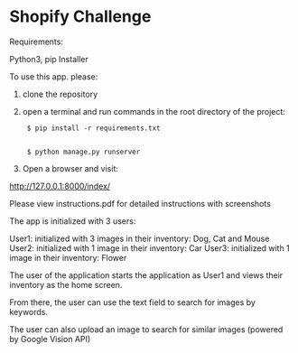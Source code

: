 # Shopify Challenge

Requirements:

Python3, pip Installer

To use this app. please:

1. clone the repository
2. open a terminal and run commands in the root directory of the project:


        $ pip install -r requirements.txt
  
  
        $ python manage.py runserver
  
3. Open a browser and visit: 

http://127.0.0.1:8000/index/
 
Please view instructions.pdf for detailed instructions with screenshots


The app is initialized with 3 users:

User1: initialized with 3 images in their inventory: Dog, Cat and Mouse
User2: initialized with 1 image in their inventory: Car
User3: initialized with 1 image in their inventory: Flower

The user of the application starts the application as User1 and views their inventory as the home screen.

From there, the user can use the text field to search for images by keywords.

The user can also upload an image to search for similar images (powered by Google Vision API)
